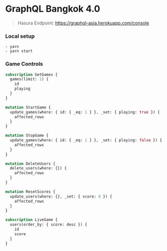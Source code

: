 # GraphQL Bangkok 4.0

> Hasura Endpoint: https://graphql-asia.herokuapp.com/console

### Local setup

```
- yarn
- yarn start
```

### Game Controls

```graphql
subscription GetGames {
  games(limit: 1) {
    id
    playing
  }
}

mutation StartGame {
  update_games(where: { id: { _eq: 1 } }, _set: { playing: true }) {
    affected_rows
  }
}

mutation StopGame {
  update_games(where: { id: { _eq: 1 } }, _set: { playing: false }) {
    affected_rows
  }
}

mutation DeleteUsers {
  delete_users(where: {}) {
    affected_rows
  }
}

mutation ResetScores {
  update_users(where: {}, _set: { score: 0 }) {
    affected_rows
  }
}

subscription LiveGame {
  users(order_by: { score: desc }) {
    id
    score
  }
}
```
